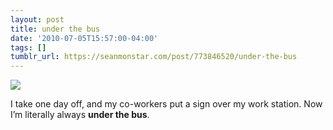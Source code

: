 ```yaml
---
layout: post
title: under the bus
date: '2010-07-05T15:57:00-04:00'
tags: []
tumblr_url: https://seanmonstar.com/post/773846520/under-the-bus
---
```

 ![](https://64.media.tumblr.com/tumblr_l53osb9Xun1qzhan1o1_1280.jpg)  

I take one day off, and my co-workers put a sign over my work station. Now I’m literally always **under the bus**.

